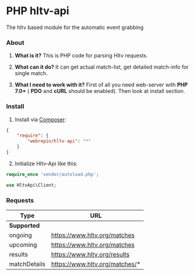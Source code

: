 # PHP hltv-api
The hltv based module for the automatic event grabbing

### About

1. **What is it?**
This is PHP code for parsing Hltv requests.

2. **What can it do?**
It can get actual match-list, get detailed match-info for single match.

3. **What I need to work with it?**
First of all you need web-server with **PHP 7.0+** ( **PDO** and **cURL** should be enabled). Then look at install section.

### Install

1. Install via [Composer](http://getcomposer.org/):
````json
{
    "require": {
        "webrepin/hltv-api": "*"
    }
}
````

2. Initialize Hltv-Api like this:
````php
require_once 'vendor/autoload.php';

use HltvApi\Client;

````

### Requests
|           Type               |                                    URL                                           |
|------------------------------|----------------------------------------------------------------------------------|
|        **Supported**         |                                                                                  |
| ongoing                      | https://www.hltv.org/matches                                                     |
| upcoming                     | https://www.hltv.org/matches                                                     |
| results                      | https://www.hltv.org/results                                                     |
| matchDetails                 | https://www.hltv.org/matches/*                                                 |
